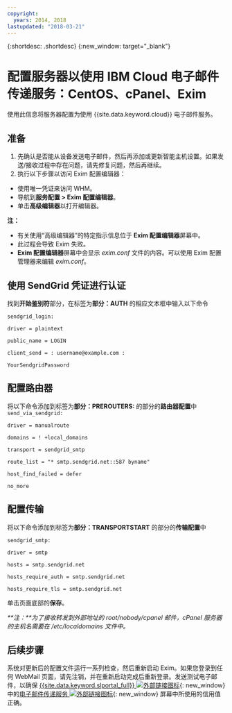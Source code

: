 ```yaml
---
copyright:
  years: 2014, 2018
lastupdated: "2018-03-21"
---
```


{:shortdesc: .shortdesc}
{:new_window: target="_blank"}

# 配置服务器以使用 IBM Cloud 电子邮件传递服务：CentOS、cPanel、Exim

使用此信息将服务器配置为使用 {{site.data.keyword.cloud}} 电子邮件服务。 

## 准备

1.  先确认是否能从设备发送电子邮件，然后再添加或更新智能主机设置。如果发送/接收过程中存在问题，请先修复问题，然后再继续。
2. 执行以下步骤以访问 Exim 配置编辑器：
  * 使用唯一凭证来访问 WHM。
  * 导航到**服务配置 > Exim 配置编辑器**。
  * 单击**高级编辑器**以打开编辑器。
  
**注：**
- 有关使用“高级编辑器”的特定指示信息位于 **Exim 配置编辑器**屏幕中。
- 此过程会导致 Exim 失败。
- **Exim 配置编辑器**屏幕中会显示 _exim.conf_ 文件的内容。可以使用 Exim 配置管理器来编辑 _exim.conf_。

## 使用 SendGrid 凭证进行认证

找到**开始鉴别符**部分，在标签为**部分：AUTH** 的相应文本框中输入以下命令 

`sendgrid_login:`

`driver = plaintext`

`public_name = LOGIN`

`client_send = : username@example.com :` 

`YourSendgridPassword`

## 配置路由器

将以下命令添加到标签为**部分：PREROUTERS:** 的部分的**路由器配置**中
`send_via_sendgrid:`  

`driver = manualroute`

`domains = ! +local_domains`

`transport = sendgrid_smtp`

`route_list = "* smtp.sendgrid.net::587 byname"`

`host_find_failed = defer`

`no_more`

## 配置传输

将以下命令添加到标签为**部分：TRANSPORTSTART** 的部分的**传输配置**中

`sendgrid_smtp:`

`driver = smtp`

`hosts = smtp.sendgrid.net`

`hosts_require_auth = smtp.sendgrid.net`

`hosts_require_tls = smtp.sendgrid.net`

单击页面底部的**保存**。

<em>**注：**为了接收转发到外部地址的 root/nobody/cpanel 邮件，cPanel 服务器的主机名需要在 /etc/localdomains 文件中。</em>

## 后续步骤

系统对更新后的配置文件运行一系列检查，然后重新启动 Exim。如果您登录到任何 WebMail 页面，请先注销，并在重新启动完成后重新登录。发送测试电子邮件，以确保 [{{site.data.keyword.slportal_full}} ![外部链接图标](../../icons/launch-glyph.svg "外部链接图标")](https://control.softlayer.com/){: new_window} 中的[电子邮件传递服务 ![外部链接图标](../../icons/launch-glyph.svg "外部链接图标")](https://control.softlayer.com/services/emaildelivery){: new_window} 屏幕中所使用的信用值正确。

